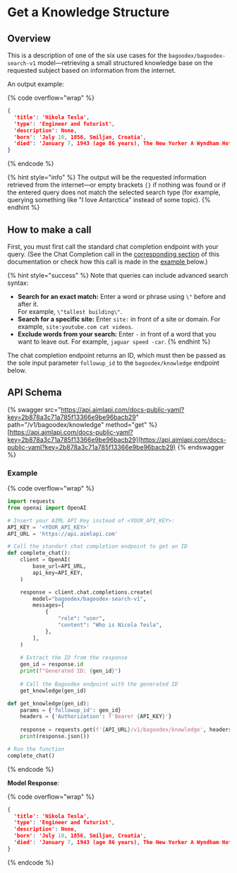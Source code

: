 # Get a Knowledge Structure

## Overview

This is a description of one of the six use cases for the `bagoodex/bagoodex-search-v1` model—retrieving a small structured knowledge base on the requested subject based on information from the internet.

An output example:

{% code overflow="wrap" %}
```json
{
  'title': 'Nikola Tesla', 
  'type': 'Engineer and futurist', 
  'description': None, 
  'born': 'July 10, 1856, Smiljan, Croatia', 
  'died': 'January 7, 1943 (age 86 years), The New Yorker A Wyndham Hotel, New York, NY'
}
```
{% endcode %}

{% hint style="info" %}
The output will be the requested information retrieved from the internet—or empty brackets `{}` if nothing was found or if the entered query does not match the selected search type  (for example, querying something like "I love Antarctica" instead of some topic).
{% endhint %}

## How to make a call

First, you must first call the standard chat completion endpoint with your query. (See the Chat Completion call in the [corresponding section](https://docs.aimlapi.com/api-overview/text-models-llm/chat-completion) of this documentation or check how this call is made in the [example ](get-a-knowledge-structure.md#example)below.)&#x20;

{% hint style="success" %}
Note that queries can include advanced search syntax:

* **Search for an exact match:** Enter a word or phrase using `\"` before and after it. \
  For example, `\"tallest building\"`.&#x20;
* **Search for a specific site:** Enter `site:` in front of a site or domain. For example, `site:youtube.com cat videos`.
* **Exclude words from your search:** Enter `-` in front of a word that you want to leave out. For example, `jaguar speed -car`.
{% endhint %}

The chat completion endpoint returns an ID, which must then be passed as the sole input parameter `followup_id` to the `bagoodex/knowledge` endpoint below.

## API Schema

{% swagger src="https://api.aimlapi.com/docs-public-yaml?key=2b878a3c71a785f13366e9be96bacb29" path="/v1/bagoodex/knowledge" method="get" %}
[https://api.aimlapi.com/docs-public-yaml?key=2b878a3c71a785f13366e9be96bacb29](https://api.aimlapi.com/docs-public-yaml?key=2b878a3c71a785f13366e9be96bacb29)
{% endswagger %}

### Example

{% code overflow="wrap" %}
```python
import requests
from openai import OpenAI

# Insert your AIML API Key instead of <YOUR_API_KEY>:
API_KEY = '<YOUR_API_KEY>'
API_URL = 'https://api.aimlapi.com'

# Call the standart chat completion endpoint to get an ID
def complete_chat():
    client = OpenAI(
        base_url=API_URL,
        api_key=API_KEY,
    )    

    response = client.chat.completions.create(
        model="bagoodex/bagoodex-search-v1",
        messages=[
            {
                "role": "user",
                "content": "Who is Nicola Tesla",
            },
        ],
    )
    
    # Extract the ID from the response
    gen_id = response.id  
    print(f"Generated ID: {gen_id}")
    
    # Call the Bagoodex endpoint with the generated ID
    get_knowledge(gen_id)

def get_knowledge(gen_id):
    params = {'followup_id': gen_id}
    headers = {'Authorization': f'Bearer {API_KEY}'}
    
    response = requests.get(f'{API_URL}/v1/bagoodex/knowledge', headers=headers, params=params)
    print(response.json())

# Run the function
complete_chat()
```
{% endcode %}

**Model Response**:

{% code overflow="wrap" %}
```json
{
  'title': 'Nikola Tesla', 
  'type': 'Engineer and futurist', 
  'description': None, 
  'born': 'July 10, 1856, Smiljan, Croatia', 
  'died': 'January 7, 1943 (age 86 years), The New Yorker A Wyndham Hotel, New York, NY'
}
```
{% endcode %}